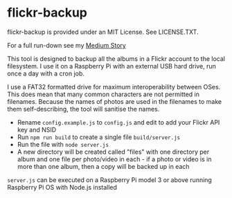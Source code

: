 # flickr-backup

flickr-backup is provided under an MIT License. See LICENSE.TXT.

For a full run-down see my [Medium Story](https://cgarethc.medium.com/saas-prepper-backing-up-my-flickr-collection-with-a-raspberry-pi-402de3a6178d)

This tool is designed to backup all the albums in a Flickr account to the local filesystem.
I use it on a Raspberry Pi with an external USB hard drive, run once a day with a cron job.

I use a FAT32 formatted drive for maximum interoperability between OSes. This does mean that
many common characters are not permitted in filenames. Because the names of photos are used
in the filenames to make them self-describing, the tool will sanitise the names.

* Rename `config.example.js` to `config.js` and edit to add your Flickr API key and NSID
* Run `npm run build` to create a single file `build/server.js`
* Run the file with `node server.js`
* A new directory will be created called "files" with one directory per album and one file per photo/video in each - if a photo or video is in more than one album, then a copy will be backed up in each

`server.js` can be executed on a Raspberry Pi model 3 or above running Raspberry Pi OS with Node.js installed
